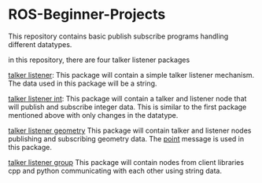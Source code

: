# ROS-Beginner-Projects
This repository contains basic publish subscribe programs handling different datatypes. 

in this repository, there are four talker listener packages

[talker listener](https://github.com/TSrini19/ROS-Beginner-Projects/tree/main/talker_listener): This package will contain a simple talker listener 
mechanism. The data used in this package will be a string.

[talker listener int](https://github.com/TSrini19/ROS-Beginner-Projects/tree/main/talker_listener_int): This package will contain a talker and listener 
node that will publish and subscribe integer data. This is similar to the first package mentioned above with only changes in the datatype.

[talker listener geometry](https://github.com/TSrini19/ROS-Beginner-Projects/tree/main/talker_listener_geometry) This package will contain talker and listener nodes publishing and subscribing geometry data. The [point](http://docs.ros.org/en/noetic/api/geometry_msgs/html/msg/Point.html) message is used in this package. 

[talker listener group](https://github.com/TSrini19/ROS-Beginner-Projects/tree/main/talker_listener_group) This package will contain nodes from client libraries cpp and python communicating with each other using string data. 

